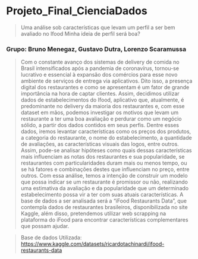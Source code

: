 # Projeto_Final_CienciaDados


> Uma análise sob características que levam um perfil a ser bem avaliado no Ifood
                Minha ideia de perfil será boa?


### Grupo: Bruno Menegaz, Gustavo Dutra, Lorenzo Scaramussa


> Com o constante avanço dos sistemas de delivery de comida no Brasil intensificados após a pandemia de coronavírus, tornou-se lucrativo e essencial à expansão dos comércios para esse novo ambiente de serviços de entrega via aplicativos. Dito isso, a presença digital dos restaurantes e como se apresentam é um fator de grande importância na hora de captar clientes. Assim, decidimos utilizar dados de estabelecimentos do Ifood, aplicativo que, atualmente, é predominante no delivery da maioria dos restaurantes e, com esse dataset em mãos, podemos investigar os motivos que levam um restaurante a ter uma boa avaliação e perdurar como um negócio sólido, a partir dos dados contidos em seus perfis. Dentre esses dados, iremos levantar características como os preços dos produtos, a categoria do restaurante, o nome do estabelecimento, a quantidade de avaliações, as características visuais das logos, entre outros. Assim, pode-se analisar hipóteses como quais dessas características mais influenciam as notas dos restaurantes e sua popularidade, se restaurantes com particularidades duram mais ou menos tempo, ou se há fatores e combinações destes que influenciam no preço, entre outros. Com essa análise, temos a intenção de construir um modelo que possa indicar se um restaurante é promissor ou não, realizando uma estimativa da avaliação e da popularidade que um determinado estabelecimento possa vir a ter com suas atuais características. A base de dados a ser analisada será a “iFood Restaurants Data”, que contempla dados de restaurantes brasileiros, disponibilizada no site Kaggle, além disso, pretendemos utilizar web scrapping na plataforma do iFood para encontrar características complementares que possam ajudar.


> Base de dados Utilizada:  https://www.kaggle.com/datasets/ricardotachinardi/ifood-restaurants-data
